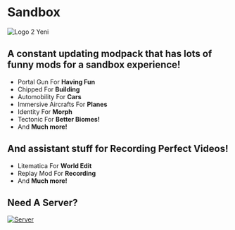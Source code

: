 # Sandbox

![Logo 2 Yeni](https://github.com/yunus-cakir/Sandbox/assets/83448525/867fd879-37e1-484f-9060-f642a8766f28)

## A constant updating modpack that has lots of funny mods for a sandbox experience!
- Portal Gun For **Having Fun**
- Chipped For **Building**
- Automobility For **Cars**
- Immersive Aircrafts For **Planes**
- Identity For **Morph**
- Tectonic For **Better Biomes!**
- And **Much more!**

## And assistant stuff for Recording Perfect Videos!
- Litematica For **World Edit**
- Replay Mod For **Recording**
- And **Much more!**

## Need A Server?

[![Server](https://cdn.discordapp.com/attachments/1067121218198716547/1067204390819217509/Everside.png)](https://billing.kinetichosting.net/aff.php?aff=79)

